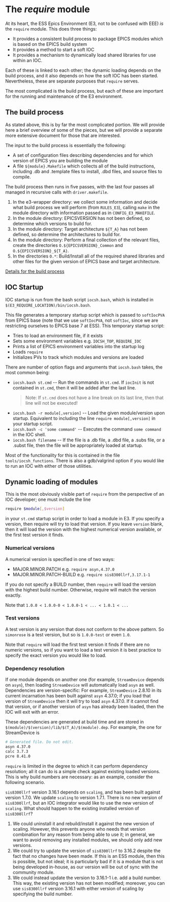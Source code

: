 # The *require* module

At its heart, the ESS Epics Environment (E3, not to be confused with EEE) *is* the `require` module. This does three things:

* It provides a consistent build process to package EPICS modules which is based on the EPICS build system
* It provides a method to start a soft IOC
* It provides a mechanism to dynamically load shared libraries for use within an IOC.

Each of these is linked to each other; the dynamic loading depends on the build process, and it also depends on how the soft IOC has been started. Nevertheless, these are separate purposes that `require` serves.

The most complicated is the build process, but each of these are important for the running and maintenance of the E3 environment.

## The build process

As stated above, this is by far the most complicated portion. We will provide here a brief overview of some of the pieces, but we will provide a separate more extensive document for those that are interested.

The input to the build process is essentially the following:

* A set of configuration files describing dependencies and for which version of EPICS you are building the module
* A file `${module}.Makefile` which collects all of the build instructions, including .db and .template files to install, .dbd files, and source files to compile.

The build process then runs in five passes, with the last four passes all managed in recursive calls with `driver.makefile`.

1. In the e3-wrapper directory: we collect some information and decide what build process we will perform (from `RULES_E3`), calling `make` in the module directory with information passed as in `CONFIG_E3_MAKEFILE`.
2. In the module directory: EPICSVERSION has not been defined, so determine which versions to build for.
3. In the module directory: Target architecture `${T_A}` has not been defined, so determine the architectures to build for.
4. In the module directory: Perform a final collection of the relevant files, create the directories `O.${EPICSVERSION}_Common` and `O.${EPICSVERSION}_${T_A}`.
5. In the directories `O.*`: Build/Install all of the required shared libraries and other files for the given version of EPICS base and target architecture.

[Details for the build process](driver.makefile.md)

## IOC Startup

IOC startup is run from the bash script `iocsh.bash`, which is installed in `$(E3_REQUIRE_LOCATION)/bin/iocsh.bash`.

This file generates a temporary startup script which is passed to `softIocPVA` from EPICS base (note that we use
`softIocPVA`, not `softIoc`, since we are restricting ourselves to EPICS base 7 at ESS). This temporary startup
script:
* Tries to load an environment file, if it exists
* Sets some environment variables e.g. `IOCSH_TOP`, `REQUIRE_IOC`
* Prints a list of EPICS environment variables into the startup log
* Loads `require`
* Initializes PVs to track which modules and versions are loaded

There are number of option flags and arguments that `iocsh.bash` takes, the most common being:
* `iocsh.bash st.cmd` -- Run the commands in `st.cmd`. If `iocInit` is not contained in
  `st.cmd`, then it will be added after the last line.
  > Note: If `st.cmd` does not have a line break on its last line, then that line will not be executed!
* `iocsh.bash -r module[,version]` -- Load the given module/version upon startup. Equivalent to including the line
  `require module[,version]` in your startup script.
* `iocsh.bash -c 'some command'` -- Executes the command `some command` in the IOC
  shell.
* `iocsh.bash filename` -- If the file is a .db file, a .dbd file, a .subs file, or a .subst file, then the file
  will be appropriately loaded at startup.

Most of the functionality for this is contained in the file `tools/iocsh_functions`. There is also a gdb/valgrind
option if you would like to run an IOC with either of those utilities.

## Dynamic loading of modules

This is the most obviously visible part of `require` from the perspective of an IOC developer; one must include the line
```bash
require $module[,$version]
```
in your `st.cmd` startup script in order to load a module in E3. If you specify a version, then require will try to load that version. If you
leave `version` blank, then it will load the version with the highest numerical version available, or the first test version it finds.

### Numerical versions

A numerical version is specified in one of two ways:

* MAJOR.MINOR.PATCH e.g. `require asyn,4.37.0`
* MAJOR.MINOR.PATCH-BUILD e.g. `require sis8300llrf,3.17.1-1`

If you do not specify a BUILD number, then `require` will load the version with the highest build number. Otherwise, 
require will match the version exactly.

Note that `1.0.0 < 1.0.0-0 < 1.0.0-1 < ... < 1.0.1 < ...`

### Test versions

A test version is any version that does not conform to the above pattern. So `simonrose` is a test version, but so
is `1.0.0-test` or even `1.0`.

Note that `require` will load the first test version it finds if there are no numeric versions, so if you want
to load a test version it is best practice to specify the exact version you would like to load.

### Dependency resolution

If one module depends on another one (for example, `StreamDevice` depends on `asyn`), then loading `StreamDevice`
will automatically load `asyn` as well. Dependencies are version-specific: For example, `StreamDevice` 2.8.10 in
its current incarnation has been built against `asyn` 4.37.0; if you load that version of `StreamDevice` then 
it will try to load `asyn` 4.37.0. If it cannot find that version, or if another version of `asyn` has already
been loaded, then the IOC will exit with an error.

These dependencies are generated at build time and are stored in `$(module)/$(version)/lib/$(T_A)/$(module).dep`.
For example, the one for StreamDevice is
```bash
# Generated file. Do not edit.
asyn 4.37.0
calc 3.7.3
pcre 8.41.0
```

`require` is limited in the degree to which it can perform dependency resolution; all it can do is a simple check
against existing loaded versions. This is why build numbers are necessary: as an example, consider the following
scenario.

`sis8300llrf` version 3.16.1 depends on `scaling`, and has been built against version 1.7.0. We update `scaling`
to version 1.7.1. There is no new version of `sis8300llrf`, but an IOC integrator would like to use the new
version of `scaling`. What should happen to the existing installed version of `sis8300llrf`?

1. We could uninstall it and rebuild/install it against the new version of scaling. However, this prevents anyone
   who needs that version combination for any reason from being able to use it; in general, we want to avoid
   removing any installed modules, we should only add new versions.
2. We could try to update the version of `sis8300llrf` to 3.16.2 despite the fact that no changes have been made.
   If this is an ESS module, then this is possible, but not ideal; it is particularly bad if it is a module that
   is not being developed in-house, as our version will be out of sync with the community module.
3. We could instead update the version to 3.16.1-1 i.e. add a build number. This way, the existing version has not
   been modified; moreover, you can use `sis8300llrf` version 3.16.1 with either version of scaling by specifying
   the build number.